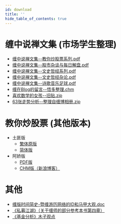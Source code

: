 ```yaml
---
id: download
title: ''
hide_table_of_contents: true
---
```


<div style={{textAlign:'center'}}>

# 缠中说禅文集 (市场学生整理)

<div style={{fontSize: '18px', fontWeight: 'bold', display: 'inline-block', textAlign: 'left'}}>

- [缠中说禅文集--教你炒股票系列.pdf](https://gw.crustapps.net/ipfs/QmXmvJnE2BBtrSttyPzc2p7H5ArcidFgMETDWkJmPkC1U6/marketstudent/%E7%BC%A0%E4%B8%AD%E8%AF%B4%E7%A6%85%E6%96%87%E9%9B%86--%E6%95%99%E4%BD%A0%E7%82%92%E8%82%A1%E7%A5%A8%E7%B3%BB%E5%88%97.pdf)
- [缠中说禅文集--股市杂谈与每日解盘.pdf](https://gw.crustapps.net/ipfs/QmXmvJnE2BBtrSttyPzc2p7H5ArcidFgMETDWkJmPkC1U6/marketstudent/%E7%BC%A0%E4%B8%AD%E8%AF%B4%E7%A6%85%E6%96%87%E9%9B%86--%E8%82%A1%E5%B8%82%E6%9D%82%E8%B0%88%E4%B8%8E%E6%AF%8F%E6%97%A5%E8%A7%A3%E7%9B%98.pdf)
- [缠中说禅文集--文史哲经系列.pdf](https://gw.crustapps.net/ipfs/QmXmvJnE2BBtrSttyPzc2p7H5ArcidFgMETDWkJmPkC1U6/marketstudent/%E7%BC%A0%E4%B8%AD%E8%AF%B4%E7%A6%85%E6%96%87%E9%9B%86--%E6%96%87%E5%8F%B2%E5%93%B2%E7%BB%8F%E7%B3%BB%E5%88%97.pdf)
- [缠中说禅文集--文史哲经杂论.pdf ](https://gw.crustapps.net/ipfs/QmXmvJnE2BBtrSttyPzc2p7H5ArcidFgMETDWkJmPkC1U6/marketstudent/%E7%BC%A0%E4%B8%AD%E8%AF%B4%E7%A6%85%E6%96%87%E9%9B%86--%E6%96%87%E5%8F%B2%E5%93%B2%E7%BB%8F%E6%9D%82%E8%AE%BA.pdf)
- [缠中说禅文集--诗歌音乐足球.pdf](https://gw.crustapps.net/ipfs/QmXmvJnE2BBtrSttyPzc2p7H5ArcidFgMETDWkJmPkC1U6/marketstudent/%E7%BC%A0%E4%B8%AD%E8%AF%B4%E7%A6%85%E6%96%87%E9%9B%86--%E8%AF%97%E6%AD%8C%E9%9F%B3%E4%B9%90%E8%B6%B3%E7%90%83.pdf)
- [缠在Blog的留言--悟多整理.chm](https://gw.crustapps.net/ipfs/QmXmvJnE2BBtrSttyPzc2p7H5ArcidFgMETDWkJmPkC1U6/marketstudent/%E7%BC%A0%E5%9C%A8Blog%E7%9A%84%E7%95%99%E8%A8%80-%E6%82%9F%E5%A4%9A%E6%95%B4%E7%90%86.chm)
- [喜欢数学的女孩--旧贴.zip](https://gw.crustapps.net/ipfs/QmXmvJnE2BBtrSttyPzc2p7H5ArcidFgMETDWkJmPkC1U6/marketstudent/%E5%96%9C%E6%AC%A2%E6%95%B0%E5%AD%A6%E7%9A%84%E5%A5%B3%E5%AD%A9--%E6%97%A7%E8%B4%B4.zip)
- [63张走势分析--整理自缠博相册.zip](https://gw.crustapps.net/ipfs/QmXmvJnE2BBtrSttyPzc2p7H5ArcidFgMETDWkJmPkC1U6/marketstudent/63%E5%BC%A0%E8%B5%B0%E5%8A%BF%E5%88%86%E6%9E%90--%E6%95%B4%E7%90%86%E8%87%AA%E7%BC%A0%E5%8D%9A%E7%9B%B8%E5%86%8C.zip)

# 教你炒股票 (其他版本)

- 土匪版
  - [繁体原版](https://gw.crustapps.net/ipfs/QmXmvJnE2BBtrSttyPzc2p7H5ArcidFgMETDWkJmPkC1U6/%E6%95%99%E4%BD%A0%E7%82%92%E8%82%A1%E7%A5%A8--%E5%9C%9F%E5%8C%AA%E7%89%88--%E7%B9%81%E4%BD%93.pdf)
  - [简体版](https://gw.crustapps.net/ipfs/QmXmvJnE2BBtrSttyPzc2p7H5ArcidFgMETDWkJmPkC1U6/%E6%95%99%E4%BD%A0%E7%82%92%E8%82%A1%E7%A5%A8--%E5%9C%9F%E5%8C%AA%E7%89%88--%E7%AE%80%E4%BD%93%E5%B8%A6%E7%9B%AE%E5%BD%95.pdf)
- 阿娇版
  - [PDF版](https://gw.crustapps.net/ipfs/QmXmvJnE2BBtrSttyPzc2p7H5ArcidFgMETDWkJmPkC1U6/%E6%95%99%E4%BD%A0%E7%82%92%E8%82%A1%E7%A5%A8--%E9%98%BF%E5%A8%87%E7%89%88.pdf)
  - [CHM版（新浪博客）](https://gw.crustapps.net/ipfs/QmXmvJnE2BBtrSttyPzc2p7H5ArcidFgMETDWkJmPkC1U6/%E6%95%99%E4%BD%A0%E7%82%92%E8%82%A1%E7%A5%A8--%E9%98%BF%E5%A8%87%E5%8D%9A%E5%AE%A2.chm)

# 其他

- [缠版时间简史-暨缠游历网络的ID和马甲大观.doc](https://gw.crustapps.net/ipfs/QmXmvJnE2BBtrSttyPzc2p7H5ArcidFgMETDWkJmPkC1U6/%E7%BC%A0%E7%89%88%E6%97%B6%E9%97%B4%E7%AE%80%E5%8F%B2-%E6%9A%A8%E7%BC%A0%E6%B8%B8%E5%8E%86%E7%BD%91%E7%BB%9C%E7%9A%84ID%E5%92%8C%E9%A9%AC%E7%94%B2%E5%A4%A7%E8%A7%82.doc)
- [《私募江湖》（关于缠师的部分参考本书第四章）](https://gw.crustapps.net/ipfs/QmXmvJnE2BBtrSttyPzc2p7H5ArcidFgMETDWkJmPkC1U6/%E7%A7%81%E5%8B%9F%E6%B1%9F%E6%B9%96--%E4%BB%87%E6%99%93%E6%85%A7.pdf)
- [《基金分析》木子观点](https://gw.crustapps.net/ipfs/QmXmvJnE2BBtrSttyPzc2p7H5ArcidFgMETDWkJmPkC1U6/%E5%9F%BA%E9%87%91%E5%88%86%E6%9E%90--%E6%9C%A8%E5%AD%90%E8%A7%82%E7%82%B9.pdf)

</div>

</div>